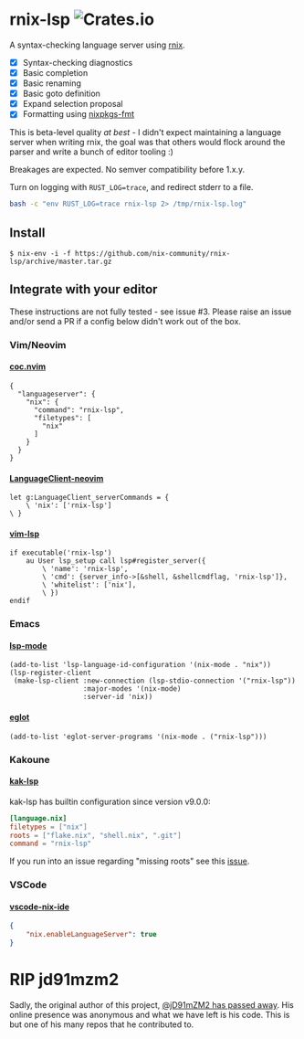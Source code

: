 # rnix-lsp ![Crates.io](https://img.shields.io/crates/v/rnix-lsp)

A syntax-checking language server using
[rnix](https://github.com/nix-community/rnix-parser).

- [x] Syntax-checking diagnostics
- [x] Basic completion
- [x] Basic renaming
- [x] Basic goto definition
- [x] Expand selection proposal
- [x] Formatting using [nixpkgs-fmt](https://github.com/nix-community/nixpkgs-fmt)

This is beta-level quality *at best* - I didn't expect maintaining a
language server when writing rnix, the goal was that others would
flock around the parser and write a bunch of editor tooling :)

Breakages are expected. No semver compatibility before 1.x.y.

Turn on logging with `RUST_LOG=trace`, and redirect stderr to a file.

```sh
bash -c "env RUST_LOG=trace rnix-lsp 2> /tmp/rnix-lsp.log"
```

## Install

```
$ nix-env -i -f https://github.com/nix-community/rnix-lsp/archive/master.tar.gz
```

## Integrate with your editor

These instructions are not fully tested - see issue #3. Please raise
an issue and/or send a PR if a config below didn't work out of the box.

### Vim/Neovim

#### [coc.nvim](https://github.com/neoclide/coc.nvim)

```vim
{
  "languageserver": {
    "nix": {
      "command": "rnix-lsp",
      "filetypes": [
        "nix"
      ]
    }
  }
}

```

#### [LanguageClient-neovim](https://github.com/autozimu/LanguageClient-neovim)

```vim
let g:LanguageClient_serverCommands = {
    \ 'nix': ['rnix-lsp']
\ }
```

#### [vim-lsp](https://github.com/prabirshrestha/vim-lsp)

```vim
if executable('rnix-lsp')
    au User lsp_setup call lsp#register_server({
        \ 'name': 'rnix-lsp',
        \ 'cmd': {server_info->[&shell, &shellcmdflag, 'rnix-lsp']},
        \ 'whitelist': ['nix'],
        \ })
endif
```

### Emacs

#### [lsp-mode](https://github.com/emacs-lsp/lsp-mode)

```elisp
(add-to-list 'lsp-language-id-configuration '(nix-mode . "nix"))
(lsp-register-client
 (make-lsp-client :new-connection (lsp-stdio-connection '("rnix-lsp"))
                  :major-modes '(nix-mode)
                  :server-id 'nix))
```
#### [eglot](https://github.com/joaotavora/eglot)
```elisp
(add-to-list 'eglot-server-programs '(nix-mode . ("rnix-lsp")))
```

### Kakoune

#### [kak-lsp](https://github.com/kak-lsp/kak-lsp)

kak-lsp has builtin configuration since version v9.0.0:

```toml
[language.nix]
filetypes = ["nix"]
roots = ["flake.nix", "shell.nix", ".git"]
command = "rnix-lsp"
```

If you run into an issue regarding "missing roots" see this [issue](https://github.com/kak-lsp/kak-lsp/issues/411).

### VSCode

#### [vscode-nix-ide](https://github.com/nix-community/vscode-nix-ide/)

```json
{
    "nix.enableLanguageServer": true
}
```

# RIP jd91mzm2

Sadly, the original author of this project, [@jD91mZM2 has passed
away](https://www.redox-os.org/news/open-source-mental-health/). His online
presence was anonymous and what we have left is his code. This is but one of
his many repos that he contributed to.
